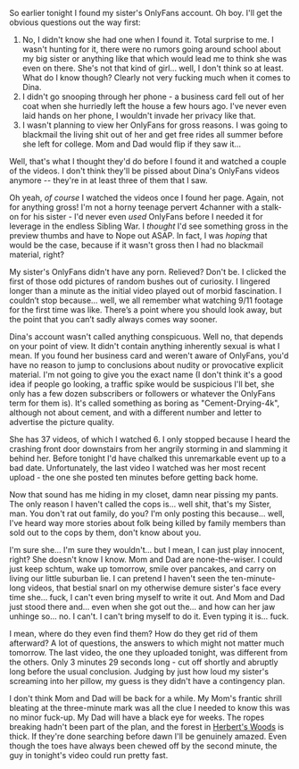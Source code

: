 So earlier tonight I found my sister's OnlyFans account. Oh boy. I'll get the obvious questions out the way first:

1. No, I didn't know she had one when I found it. Total surprise to me. I wasn't hunting for it, there were no rumors going around school about my big sister or anything like that which would lead me to think she was even on there. She's not that kind of girl... well, I don't think so at least. What do I know though? Clearly not very fucking much when it comes to Dina.
2. I didn't go snooping through her phone - a business card fell out of her coat when she hurriedly left the house a few hours ago. I've never even laid hands on her phone, I wouldn't invade her privacy like that.
3. I wasn't planning to view her OnlyFans for gross reasons. I was going to blackmail the living shit out of her and get free rides all summer before she left for college. Mom and Dad would flip if they saw it…

Well, that's what I thought they'd do before I found it and watched a couple of the videos. I don't think they'll be pissed about Dina's OnlyFans videos anymore -- they're in at least three of them that I saw.

Oh yeah, *of course* I watched the videos once I found her page. Again, not for anything gross! I'm not a horny teenage pervert 4channer with a stalk-on for his sister - I'd never even *used* OnlyFans before I needed it for leverage in the endless Sibling War. I *thought* I'd see something gross in the preview thumbs and have to Nope out ASAP. In fact, I was *hoping* that would be the case, because if it wasn't gross then I had no blackmail material, right?

My sister's OnlyFans didn't have any porn. Relieved? Don't be. I clicked the first of those odd pictures of random bushes out of curiosity. I lingered longer than a minute as the initial video played out of morbid fascination. I couldn’t stop because… well, we all remember what watching 9/11 footage for the first time was like. There’s a point where you should look away, but the point that you can’t sadly always comes way sooner.

Dina's account wasn't called anything conspicuous. Well no, that depends on your point of view. It didn't contain anything inherently sexual is what I mean. If you found her business card and weren't aware of OnlyFans, you'd have no reason to jump to conclusions about nudity or provocative explicit material. I'm not going to give you the exact name (I don't think it's a good idea if people go looking, a traffic spike would be suspicious I'll bet, she only has a few dozen subscribers or followers or whatever the OnlyFans term for them is).  It's called something as boring as "Cement-Drying-4k", although not about cement, and with a different number and letter to advertise the picture quality.

She has 37 videos, of which I watched 6. I only stopped because I heard the crashing front door downstairs from her angrily storming in and slamming it behind her. Before tonight I'd have chalked this unremarkable event up to a bad date. Unfortunately, the last video I watched was her most recent upload - the one she posted ten minutes before getting back home.

Now that sound has me hiding in my closet, damn near pissing my pants. The only reason I haven't called the cops is… well shit, that's my Sister, man. You don't rat out family, do you? I'm only posting this because… well, I've heard way more stories about folk being killed by family members than sold out to the cops by them, don't know about you.

I'm sure she… I'm sure they wouldn't… but I mean, I can just play innocent, right? She doesn't know I know. Mom and Dad are none-the-wiser. I could just keep schtum, wake up tomorrow, smile over pancakes, and carry on living our little suburban lie. I can pretend I haven't seen the ten-minute-long videos, that bestial snarl on my otherwise demure sister's face every time she… fuck, I can't even bring myself to write it out. And Mom and Dad just stood there and… even when she got out the… and how can her jaw unhinge so… no. I can't. I can't bring myself to do it. Even typing it is… fuck.

I mean, where do they even find them? How do they get rid of them afterward? A lot of questions, the answers to which might not matter much tomorrow. The last video, the one they uploaded tonight, was different from the others. Only 3 minutes 29 seconds long - cut off shortly and abruptly long before the usual conclusion. Judging by just how loud my sister's screaming into her pillow, my guess is they didn't have a contingency plan.

I don't think Mom and Dad will be back for a while. My Mom's frantic shrill bleating at the three-minute mark was all the clue I needed to know this was no minor fuck-up. My Dad will have a black eye for weeks. The ropes breaking hadn't been part of the plan, and the forest in [Herbert's Woods](https://www.reddit.com/r/nosleep/comments/w90tue/i_swore_id_tell_nobody_how_my_brother_really_went/) is thick. If they're done searching before dawn I'll be genuinely amazed. Even though the toes have always been chewed off by the second minute, the guy in tonight's video could run pretty fast.